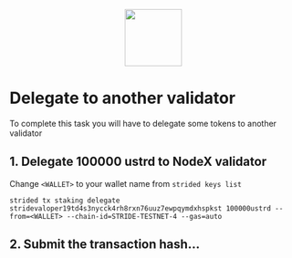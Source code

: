 <p align="center">
  <img height="100" height="auto" src="https://user-images.githubusercontent.com/50621007/183283696-d1c4192b-f594-45bb-b589-15a5e57a795c.png">
</p>

# Delegate to another validator	
To complete this task you will have to delegate some tokens to another validator

## 1. Delegate 100000 ustrd to NodeX validator
Change `<WALLET>` to your wallet name from `strided keys list`
```
strided tx staking delegate stridevaloper19td4s3nycck4rh8rxn76uuz7ewpqymdxhspkst 100000ustrd --from=<WALLET> --chain-id=STRIDE-TESTNET-4 --gas=auto
```

## 2. Submit the transaction hash...
